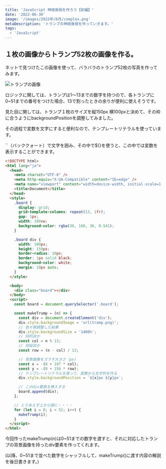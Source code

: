 ```yaml
---
title: 'JavaScript 神経衰弱を作ろう【前編】'
date: '2022-06-30'
image: '/images/2022年/6月/complex.png'
metaDescription: 'トランプの神経衰弱を作っていきます。'
tags:
  - 'JavaScript'
---
```


## １枚の画像からトランプ52枚の画像を作る。

ネットで見つけたこの画像を使って、バラバラのトランプ52枚の写真を作ってみます。

![トランプの画像](/images/2022年/6月/tramp.png)

ロジックに関しては、トランプは1〜13までの数字を持つので、各トランプに0~51までの番号をつけた場合、<yellow>13で割ったときの余り</yellow>が便利に使えそうです。

見た目に関しては、トランプ１枚のサイズを縦150px 横100pxと決めて、その枠に合うように<red>backgroundPosition</red>を調整してみました。

その過程で変数を文字にすると便利なので、<blue>テンプレートリテラル</blue>を使っています。

<red>``（バッククォート）</red>で文字を囲み、その中で<red>${}</red>を使うと、この中では変数を表示することができます。


```html
<!DOCTYPE html>
<html lang="ja">
  <head>
    <meta charset="UTF-8" />
    <meta http-equiv="X-UA-Compatible" content="IE=edge" />
    <meta name="viewport" content="width=device-width, initial-scale=1.0" />
    <title>Document</title>
  </head>
  <style>
    .board {
      display: grid;
      grid-template-columns: repeat(13, 1fr);
      gap: 1px;
      width: 100vw;
      background-color: rgba(36, 186, 36, 0.541);
    }

    .board div {
      width: 100px;
      height: 150px;
      border-radius: 10px;
      border: 1px solid black;
      background-color: white;
      margin: 10px auto;
    }
  </style>

  <body>
    <div class="board"></div>
  </body>
  <script>
    const board = document.querySelector('.board');

    const makeTrump = (n) => {
      const div = document.createElement('div');
      div.style.backgroundImage = 'url(tramp.png)';
      // 色々微調整した結果
      div.style.backgroundSize = '1400%';
      // 何列目か
      const col = n % 13;
      // 何段目か
      const row = (n - col) / 13;

      // 背景画像をズラす大きさ（px)
      const x = -(8 + 107 * col);
      const y = -(8 + 156 * row);
      // テンプレートリテラルを使って、変数から文字列を作る
      div.style.backgroundPosition = `${x}px ${y}px`;

      // このdiv要素を挿入する
      board.append(div);
    };

    // とりあえず上から順に・・・・
    for (let i = 0; i < 52; i++) {
      makeTrump(i);
    }
  </script>
</html>
```

今回作った<bold>makeTrump(n)</bold>は0~51までの数字を渡すと、それに対応したトランプの背景画像を持ったdiv要素を作ってくれます。


(以降、0~51まで並べた数字をシャッフルして、makeTrump()に渡す内容の解説を後日書きます。)